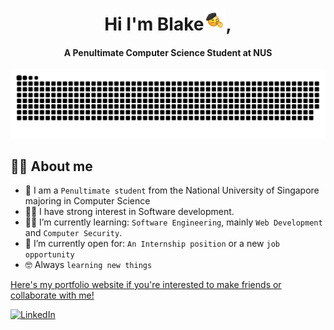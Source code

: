 <div align="center">
<h1 align="center">Hi I'm Blake<img width="35" src="https://github.com/blaketingyu/blaketingyu/blob/main/resources/images/Sheesh-Emoji-2022.gif">, </h1>
<h4 align="center">A Penultimate Computer Science Student at NUS</h4>
</div>

<div align="center">
 
  <img  src="https://github.com/blaketingyu/blaketingyu/blob/main/resources/images/grid-snake.svg" alt="snake" /> 
  
</div>

## :sassy_man:  About me
- :school: I am a `Penultimate student` from the National University of Singapore majoring in Computer Science
- :technologist: I have strong interest in Software development. 
- :student: I’m currently learning: `Software Engineering`, mainly `Web Development` and `Computer Security`.
- :thinking: I’m currently open for: `An Internship position` or a new `job opportunity`
- :nerd_face: Always `learning new things`

<a href= "https://blaketantingyu.netlify.app/">Here's my portfolio website if you're interested to make friends or collaborate with me!</a>

<a href="https://www.linkedin.com/in/blaketantingyu/" target="_blank"><img src="https://img.shields.io/badge/LinkedIn-%230077B5.svg?&style=flat-square&logo=linkedin&logoColor=white" alt="LinkedIn"></a>








